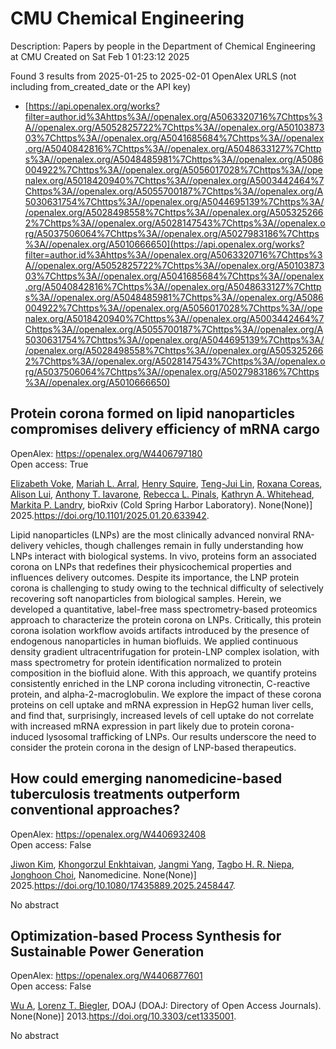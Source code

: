 # CMU Chemical Engineering
Description: Papers by people in the Department of Chemical Engineering at CMU
Created on Sat Feb  1 01:23:12 2025

Found 3 results from 2025-01-25 to 2025-02-01
OpenAlex URLS (not including from_created_date or the API key)
- [https://api.openalex.org/works?filter=author.id%3Ahttps%3A//openalex.org/A5063320716%7Chttps%3A//openalex.org/A5052825722%7Chttps%3A//openalex.org/A5010387303%7Chttps%3A//openalex.org/A5041685684%7Chttps%3A//openalex.org/A5040842816%7Chttps%3A//openalex.org/A5048633127%7Chttps%3A//openalex.org/A5048485981%7Chttps%3A//openalex.org/A5086004922%7Chttps%3A//openalex.org/A5056017028%7Chttps%3A//openalex.org/A5018420940%7Chttps%3A//openalex.org/A5003442464%7Chttps%3A//openalex.org/A5055700187%7Chttps%3A//openalex.org/A5030631754%7Chttps%3A//openalex.org/A5044695139%7Chttps%3A//openalex.org/A5028498558%7Chttps%3A//openalex.org/A5053252662%7Chttps%3A//openalex.org/A5028147543%7Chttps%3A//openalex.org/A5037506064%7Chttps%3A//openalex.org/A5027983186%7Chttps%3A//openalex.org/A5010666650](https://api.openalex.org/works?filter=author.id%3Ahttps%3A//openalex.org/A5063320716%7Chttps%3A//openalex.org/A5052825722%7Chttps%3A//openalex.org/A5010387303%7Chttps%3A//openalex.org/A5041685684%7Chttps%3A//openalex.org/A5040842816%7Chttps%3A//openalex.org/A5048633127%7Chttps%3A//openalex.org/A5048485981%7Chttps%3A//openalex.org/A5086004922%7Chttps%3A//openalex.org/A5056017028%7Chttps%3A//openalex.org/A5018420940%7Chttps%3A//openalex.org/A5003442464%7Chttps%3A//openalex.org/A5055700187%7Chttps%3A//openalex.org/A5030631754%7Chttps%3A//openalex.org/A5044695139%7Chttps%3A//openalex.org/A5028498558%7Chttps%3A//openalex.org/A5053252662%7Chttps%3A//openalex.org/A5028147543%7Chttps%3A//openalex.org/A5037506064%7Chttps%3A//openalex.org/A5027983186%7Chttps%3A//openalex.org/A5010666650)

## Protein corona formed on lipid nanoparticles compromises delivery efficiency of mRNA cargo   

OpenAlex: https://openalex.org/W4406797180    
Open access: True
    
[Elizabeth Voke](https://openalex.org/A5043095118), [Mariah L. Arral](https://openalex.org/A5049474410), [Henry Squire](https://openalex.org/A5083360462), [Teng-Jui Lin](https://openalex.org/A5015542317), [Roxana Coreas](https://openalex.org/A5018682157), [Alison Lui](https://openalex.org/A5041219650), [Anthony T. Iavarone](https://openalex.org/A5025340342), [Rebecca L. Pinals](https://openalex.org/A5019626105), [Kathryn A. Whitehead](https://openalex.org/A5010666650), [Markita P. Landry](https://openalex.org/A5045437202), bioRxiv (Cold Spring Harbor Laboratory). None(None)] 2025.https://doi.org/10.1101/2025.01.20.633942.
    
Lipid nanoparticles (LNPs) are the most clinically advanced nonviral RNA-delivery vehicles, though challenges remain in fully understanding how LNPs interact with biological systems. In vivo, proteins form an associated corona on LNPs that redefines their physicochemical properties and influences delivery outcomes. Despite its importance, the LNP protein corona is challenging to study owing to the technical difficulty of selectively recovering soft nanoparticles from biological samples. Herein, we developed a quantitative, label-free mass spectrometry-based proteomics approach to characterize the protein corona on LNPs. Critically, this protein corona isolation workflow avoids artifacts introduced by the presence of endogenous nanoparticles in human biofluids. We applied continuous density gradient ultracentrifugation for protein-LNP complex isolation, with mass spectrometry for protein identification normalized to protein composition in the biofluid alone. With this approach, we quantify proteins consistently enriched in the LNP corona including vitronectin, C-reactive protein, and alpha-2-macroglobulin. We explore the impact of these corona proteins on cell uptake and mRNA expression in HepG2 human liver cells, and find that, surprisingly, increased levels of cell uptake do not correlate with increased mRNA expression in part likely due to protein corona-induced lysosomal trafficking of LNPs. Our results underscore the need to consider the protein corona in the design of LNP-based therapeutics.    

    

## How could emerging nanomedicine-based tuberculosis treatments outperform conventional approaches?   

OpenAlex: https://openalex.org/W4406932408    
Open access: False
    
[Jiwon Kim](https://openalex.org/A5100462895), [Khongorzul Enkhtaivan](https://openalex.org/A5116069775), [Jangmi Yang](https://openalex.org/A5054423058), [Tagbo H. R. Niepa](https://openalex.org/A5044695139), [Jonghoon Choi](https://openalex.org/A5012952224), Nanomedicine. None(None)] 2025.https://doi.org/10.1080/17435889.2025.2458447.
    
No abstract    

    

## Optimization-based Process Synthesis for Sustainable Power Generation   

OpenAlex: https://openalex.org/W4406877601    
Open access: False
    
[Wu A](https://openalex.org/A5100551887), [Lorenz T. Biegler](https://openalex.org/A5052825722), DOAJ (DOAJ: Directory of Open Access Journals). None(None)] 2013.https://doi.org/10.3303/cet1335001.
    
No abstract    

    
